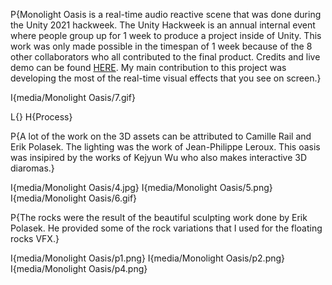 P{Monolight Oasis is a real-time audio reactive scene that was done during the Unity 2021 hackweek. The Unity Hackweek is an annual internal event where people group up for 1 week to produce a project inside of Unity. This work was only made possible in the timespan of 1 week because of the 8 other collaborators who all contributed to the final product. Credits and live demo can be found <a href="https://youtu.be/Ht3WWhx1bBU">HERE</a>. My main contribution to this project was developing the most of the real-time visual effects that you see on screen.}

I{media/Monolight Oasis/7.gif}

L{}
H{Process}

P{A lot of the work on the 3D assets can be attributed to Camille Rail and Erik Polasek. The lighting was the work of Jean-Philippe Leroux. This oasis was insipired by the works of Kejyun Wu who also makes interactive 3D diaromas.}


I{media/Monolight Oasis/4.jpg}
I{media/Monolight Oasis/5.png}
I{media/Monolight Oasis/6.gif}

P{The rocks were the result of the beautiful sculpting work done by Erik Polasek. He provided some of the rock variations that I used for the floating rocks VFX.}

I{media/Monolight Oasis/p1.png}
I{media/Monolight Oasis/p2.png}
I{media/Monolight Oasis/p4.png}
